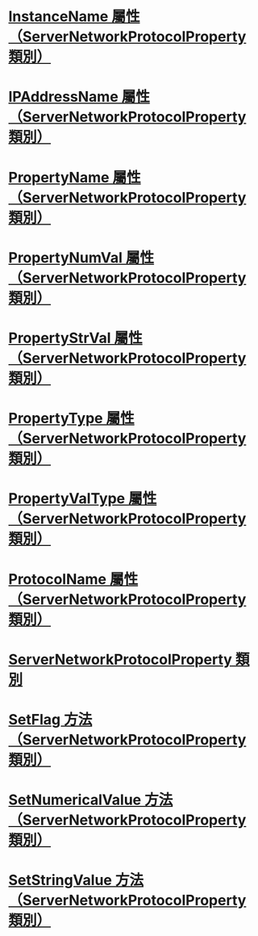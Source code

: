 # [InstanceName 屬性 （ServerNetworkProtocolProperty 類別）](instancename-property-servernetworkprotocolproperty-class.md)
# [IPAddressName 屬性 （ServerNetworkProtocolProperty 類別）](ipaddressname-property-servernetworkprotocolproperty-class.md)
# [PropertyName 屬性 （ServerNetworkProtocolProperty 類別）](propertyname-property-servernetworkprotocolproperty-class.md)
# [PropertyNumVal 屬性 （ServerNetworkProtocolProperty 類別）](propertynumval-property-servernetworkprotocolproperty-class.md)
# [PropertyStrVal 屬性 （ServerNetworkProtocolProperty 類別）](propertystrval-property-servernetworkprotocolproperty-class.md)
# [PropertyType 屬性 （ServerNetworkProtocolProperty 類別）](propertytype-property-servernetworkprotocolproperty-class.md)
# [PropertyValType 屬性 （ServerNetworkProtocolProperty 類別）](propertyvaltype-property-servernetworkprotocolproperty-class.md)
# [ProtocolName 屬性 （ServerNetworkProtocolProperty 類別）](protocolname-property-servernetworkprotocolproperty-class.md)
# [ServerNetworkProtocolProperty 類別](servernetworkprotocolproperty-class.md)
# [SetFlag 方法 （ServerNetworkProtocolProperty 類別）](setflag-method-servernetworkprotocolproperty-class.md)
# [SetNumericalValue 方法 （ServerNetworkProtocolProperty 類別）](setnumericalvalue-method-servernetworkprotocolproperty-class.md)
# [SetStringValue 方法 （ServerNetworkProtocolProperty 類別）](setstringvalue-method-servernetworkprotocolproperty-class.md)
